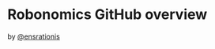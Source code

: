 # Robonomics GitHub overview
by [@ensrationis](https://scholar.google.com/citations?user=0c53yygAAAAJ&hl=en)